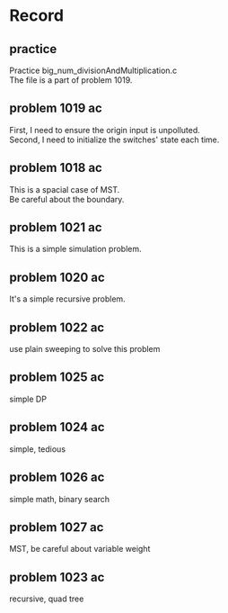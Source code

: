 # Record  

## practice    
Practice big_num_divisionAndMultiplication.c  
The file is a part of problem 1019.  
  
## problem 1019 ac  
First, I need to ensure the origin input is unpolluted.  
Second, I need to initialize the switches' state each time.  
  
## problem 1018 ac  
This is a spacial case of MST.  
Be careful about the boundary.  
  
## problem 1021 ac  
This is a simple simulation problem.  
  
## problem 1020 ac  
It's a simple recursive problem.  
  
## problem 1022 ac  
use plain sweeping to solve this problem  
  
## problem 1025 ac  
simple DP  
  
## problem 1024 ac  
simple, tedious  
  
## problem 1026 ac  
simple math, binary search  
  
## problem 1027 ac  
MST, be careful about variable weight  

## problem 1023 ac  
recursive, quad tree  
